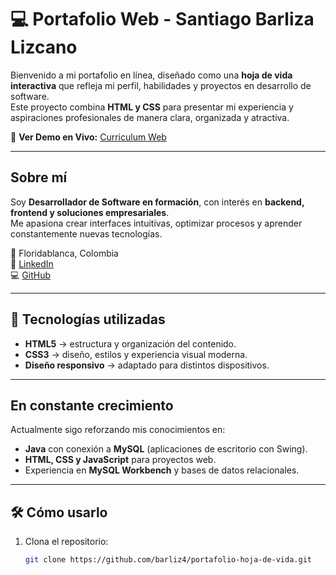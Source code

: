 # 💻 Portafolio Web - Santiago Barliza Lizcano

Bienvenido a mi portafolio en línea, diseñado como una **hoja de vida interactiva** que refleja mi perfil, habilidades y proyectos en desarrollo de software.  
Este proyecto combina **HTML y CSS** para presentar mi experiencia y aspiraciones profesionales de manera clara, organizada y atractiva.  

🔗 **Ver Demo en Vivo:** [Curriculum Web](https://barliz4.github.io/Curriculum/)  

---

## Sobre mí
Soy **Desarrollador de Software en formación**, con interés en **backend, frontend y soluciones empresariales**.  
Me apasiona crear interfaces intuitivas, optimizar procesos y aprender constantemente nuevas tecnologías.

📍 Floridablanca, Colombia  
🔗 [LinkedIn](https://www.linkedin.com/in/santiago-barliza-72a045370/)  
💻 [GitHub](https://github.com/barliz4)

---

## 🚀 Tecnologías utilizadas
- **HTML5** → estructura y organización del contenido.  
- **CSS3** → diseño, estilos y experiencia visual moderna.  
- **Diseño responsivo** → adaptado para distintos dispositivos.  

---

## En constante crecimiento
Actualmente sigo reforzando mis conocimientos en:  
- **Java** con conexión a **MySQL** (aplicaciones de escritorio con Swing).  
- **HTML, CSS y JavaScript** para proyectos web.  
- Experiencia en **MySQL Workbench** y bases de datos relacionales.  

---

## 🛠️ Cómo usarlo
1. Clona el repositorio:
   ```bash
   git clone https://github.com/barliz4/portafolio-hoja-de-vida.git
